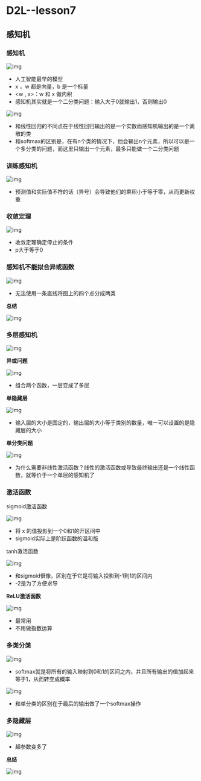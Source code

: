# D2L--lesson7

## **感知机**

### 感知机

![img](https://i0.hdslb.com/bfs/note/0a0ffef2ea1ab9ad01ca081725550aa25b95ae19.png)

- 人工智能最早的模型
- x ，w 都是向量，b 是一个标量
- <w , x>：w 和 x 做内积
- 感知机其实就是一个二分类问题：输入大于0就输出1，否则输出0

![img](https://i0.hdslb.com/bfs/note/d5d49c78daeebedf1207f4e76f7fa91cd4ccc68e.png)

- 和线性回归的不同点在于线性回归输出的是一个实数而感知机输出的是一个离散的类
- 和softmax的区别是，在有n个类的情况下，他会输出n个元素，所以可以是一个多分类的问题，而这里只输出一个元素，最多只能做一个二分类问题

### **训练感知机**

![img](https://i0.hdslb.com/bfs/note/1e81290de8d654150e16435a201e453512b12751.png)

- 预测值和实际值不符的话（异号）会导致他们的乘积小于等于零，从而更新权重

### **收敛定理**

![img](https://i0.hdslb.com/bfs/note/770e19412b5ba5fb17d0a489a8beb83ae1fd6826.png)

- 收敛定理确定停止的条件
- p大于等于0

### **感知机不能拟合异或函数**

![img](https://i0.hdslb.com/bfs/note/46b99eeb9b28cf305f1336d098c9b77cf5a8d7d8.png)

- 无法使用一条直线将图上的四个点分成两类

**总结**

![img](https://i0.hdslb.com/bfs/note/ba8833d635e7fba1c3547f7241d538debaa27588.png)



### **多层感知机**

![img](https://i0.hdslb.com/bfs/note/8571be8d4d0d48943f3f39cbfdbaba45bae3cc68.png)

**异或问题**

![img](https://i0.hdslb.com/bfs/note/1672e35ee589ff53e3275a1e71efe0f30e6a269e.png)

- 组合两个函数，一层变成了多层

**单隐藏层**

![img](https://i0.hdslb.com/bfs/note/49262f35ce4a088222acda3140be48e133e8dac1.png)

- 输入层的大小是固定的，输出层的大小等于类别的数量，唯一可以设置的是隐藏层的大小

**单分类问题**

![img](https://i0.hdslb.com/bfs/note/effe47b914e7386101b185da91764768d6d774c8.png)

- 为什么需要非线性激活函数？线性的激活函数或导致最终输出还是一个线性函数，就等价于一个单层的感知机了

### **激活函数**

sigmoid激活函数

![img](https://i0.hdslb.com/bfs/note/426f357a704a4bba03cb6574fee91a4b0e51bae4.png)

- 将 x 的值投影到一个0和1的开区间中
- sigmoid实际上是阶跃函数的温和版

tanh激活函数

![img](https://i0.hdslb.com/bfs/note/3a0cf70c1fa18150a1292b383a293a459ab2dd6c.png)

- 和sigmoid很像，区别在于它是将输入投影到-1到1的区间内
- -2是为了方便求导

**ReLU激活函数**

![img](https://i0.hdslb.com/bfs/note/8db69dd02407c4fdf7a4bb73bc6f48c3921afe8b.png)

- 最常用
- 不用做指数运算

### **多类分类**

![img](https://i0.hdslb.com/bfs/note/d671c0fd33dd6c1b00ca194b2e3c0a7ee33f4017.png)

- softmax就是将所有的输入映射到0和1的区间之内，并且所有输出的值加起来等于1，从而转变成概率

![img](https://i0.hdslb.com/bfs/note/57e5313981071a91af4858cae64691ab70ad5aef.png)

- 和单分类的区别在于最后的输出做了一个softmax操作

### **多隐藏层**

![img](https://i0.hdslb.com/bfs/note/5bbc7edc81e28b8a8a59d52140300b3e2f7a0ff8.png)

- 超参数变多了

**总结**

![img](https://i0.hdslb.com/bfs/note/efcbf536962602046b00e213ec48c971b2a5c389.png)